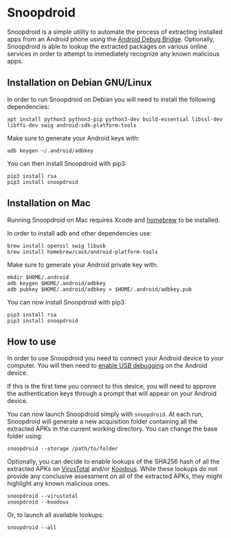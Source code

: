 Snoopdroid
==========

Snoopdroid is a simple utility to automate the process of extracting installed apps from an Android phone using the [Android Debug Bridge](https://developer.android.com/studio/command-line/adb). Optionally, Snoopdroid is able to lookup the extracted packages on various online services in order to attempt to immediately recognize any known malicious apps.


Installation on Debian GNU/Linux
--------------------------------

In order to run Snoopdroid on Debian you will need to install the following dependencies:

    apt install python3 python3-pip python3-dev build-essential libssl-dev libffi-dev swig android-sdk-platform-tools

Make sure to generate your Android keys with:

    adb keygen ~/.android/adbkey

You can then install Snoopdroid with pip3:

    pip3 install rsa
    pip3 install snoopdroid

Installation on Mac
-------------------

Running Snoopdroid on Mac requires Xcode and [homebrew](https://brew.sh) to be installed.

In order to install adb and other dependencies use:

    brew install openssl swig libusb
    brew install homebrew/cask/android-platform-tools

Make sure to generate your Android private key with:

    mkdir $HOME/.android
    adb keygen $HOME/.android/adbkey
    adb pubkey $HOME/.android/adbkey > $HOME/.android/adbkey.pub

You can now install Snoopdroid with pip3:

    pip3 install rsa
    pip3 install snoopdroid


How to use
----------

In order to use Snoopdroid you need to connect your Android device to your computer. You will then need to [enable USB debugging](https://developer.android.com/studio/debug/dev-options#enable) on the Android device.

If this is the first time you connect to this device, you will need to approve the authentication keys through a prompt that will appear on your Android device.

You can now launch Snoopdroid simply with `snoopdroid`. At each run, Snoopdroid will generate a new acquisition folder containing all the extracted APKs in the current working directory. You can change the base folder using:

    snoopdroid --storage /path/to/folder

Optionally, you can decide to enable lookups of the SHA256 hash of all the extracted APKs on [VirusTotal](https://www.virustotal.com) and/or [Koodous](https://www.koodous.com). While these lookups do not provide any conclusive assessment on all of the extracted APKs, they might highlight any known malicious ones.

    snoopdroid --virustotal
    snoopdroid --koodous

Or, to launch all available lookups:

    snoopdroid --all

